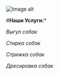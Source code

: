 ![Image alt](https://besplatka.ua/aws/76/07/59/20/ezhednevnye-vyplaty-vygul-sobak-photo-c895.jpeg)

#**Наши Услуги:***

*Выгул собак*

*Стирка собак*

*Стрижка собак*

*Дресировка собак*
